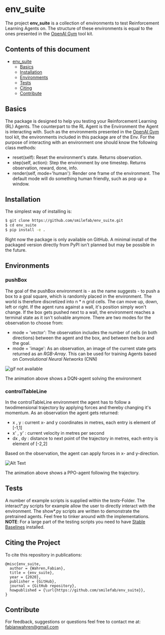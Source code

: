 # env_suite
The project **env_suite** is a collection of environments to test Reinforcement Learning Agents on. The structure of these environments is equal to the ones presented in the [OpenAI Gym][open] tool kit.

## Contents of this document
 - [env_suite](#env_suite)
    - [Basics](#basics)
    - [Installation](#installation)
    - [Environments](#environments)
    - [Tests](#tests)
    - [Citing](#citing-the-project)
    - [Contribute](#contribute)

## Basics
The package is designed to help you testing your Reinforcement Learning (RL) Agents. The counterpart to the RL Agent is the Environment the Agent is interacting with. 
Such as the environments presented in the [OpenAI Gym][open] tool kit, the environments included in this package are of the Env. For the purpose of interacting with an environment one should know the following class methods:
 - reset(self): Reset the environment's state. Returns observation.
 - step(self, action): Step the environment by one timestep. Returns observation, reward, done, info.
 - render(self, mode='human'): Render one frame of the environment. The default mode will do something human friendly, such as pop up a window.

## Installation
The simplest way of installing is:
```sh
$ git clone https://github.com/smilefab/env_suite.git
$ cd env_suite
$ pip install -e .
```
Right now the package is only available on GitHub. A minimal install of the packaged version directly from PyPI isn't planned but may be possible in the future.

## Environments
### pushBox
The goal of the pushBox environment is - as the name suggests - to push a box to a goal square, which is randomly placed in the environment. The world is therefore discretized into n * n grid cells. The can move up, down, left or right. If the agent runs against a wall, it's position simply won't change. If the box gets pushed next to a wall, the environment reaches a terminal state as it isn't solvable anymore.
There are two modes for the observation to choose from:
 - mode = 'vector': The observation includes the number of cells (in both directions) between the agent and the box, and between the box and the goal. 
 - mode = 'image': As an observation, an image of the current state gets returned as an *RGB-Array*. This can be used for training Agents based on *Convolutional Neural Networks* (CNN)
 
![gif not available](https://github.com/smilefab/env_suite/blob/master/data/videos/DQN_pushBox.gif)

The animation above shows a DQN-agent solving the environment

### controlTableLine
In the controlTableLine environment the agent has to follow a twodimensional trajectory by applying forces and thereby changing it's momentum. As an observation the agent gets returned:

 - x , y :  current x- and y coordinates in metres, each entry is element of [-1,1]
 - x' , y' : current velocity in metres per second
 - dx , dy : distance to next point of the trajectory in metres, each entry is element of [-2,2]

Based on the observation, the agent can apply forces in x- and y-direction.

![Alt Text](https://github.com/smilefab/env_suite/blob/master/data/videos/PPO_controlTableLine.gif)

The animation above shows a PPO-agent following the trajectory.

## Tests
A number of example scripts is supplied within the *tests*-Folder. The interact*.py scripts for example allow the user to directly interact with the environment. The show*.py scripts are written to demonstrate the pretrained agents. Feel free to tinker around with the implementations.
**NOTE**: For a large part of the testing scripts you need to have [Stable Baselines][stable] installed.

## Citing the Project
To cite this repository in publications:

```
@misc{env_suite,
  author = {Wahren,Fabian},
  title = {env_suite},
  year = {2020},
  publisher = {GitHub},
  journal = {GitHub repository},
  howpublished = {\url{https://github.com/smilefab/env_suite}},
}
```

## Contribute

For feedback, suggestions or questions feel free to contact me at: fabianwahren@gmail.com

[//]: #
 [open]: <https://github.com/openai/gym>
 [stable]: <https://github.com/hill-a/stable-baselines>